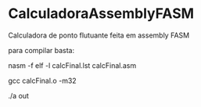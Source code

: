 # CalculadoraAssemblyFASM
Calculadora de ponto flutuante feita em assembly FASM

para compilar basta:

nasm -f elf -l calcFinal.lst calcFinal.asm 

gcc calcFinal.o -m32

./a out
